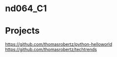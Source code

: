 # nd064_C1

# Projects
https://github.com/thomasrobertz/python-helloworld
https://github.com/thomasrobertz/techtrends
